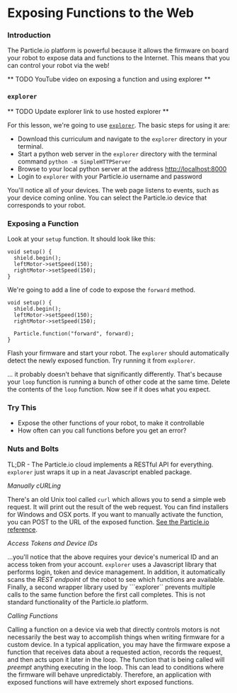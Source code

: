 # Exposing Functions to the Web

### Introduction

The Particle.io platform is powerful because it allows the firmware on board your robot to expose data and functions to the Internet. This means that you can control your robot via the web!

** TODO YouTube video on exposing a function and using explorer **

### ```explorer```

** TODO Update explorer link to use hosted explorer **

For this lesson, we're going to use [```explorer```](../../particle/explorer). The basic steps for using it are:

- Download this curriculum and navigate to the ```explorer``` directory in your terminal.
- Start a python web server in the ```explorer``` directory with the terminal command ```python -m SimpleHTTPServer```
- Browse to your local python server at the address [http://localhost:8000](http://localhost:8000)
- Login to ```explorer``` with your Particle.io username and password

You'll notice all of your devices. The web page listens to events, such as your device coming online. You can select the Particle.io device that corresponds to your robot.

### Exposing a Function

Look at your ```setup``` function. It should look like this:

```
void setup() {
  shield.begin();
  leftMotor->setSpeed(150);
  rightMotor->setSpeed(150);
}
```

We're going to add a line of code to expose the ```forward``` method.

```
void setup() {
  shield.begin();
  leftMotor->setSpeed(150);
  rightMotor->setSpeed(150);

  Particle.function("forward", forward);
}
```

Flash your firmware and start your robot. The ```explorer``` should automatically detect the newly exposed function. Try running it from ```explorer```.

... it probably doesn't behave that significantly differently. That's because your ```loop``` function is running a bunch of other code at the same time. Delete the contents of the ```loop``` function. Now see if it does what you expect.

### Try This

- Expose the other functions of your robot, to make it controllable
- How often can you call functions before you get an error?

### Nuts and Bolts

TL;DR - The Particle.io cloud implements a RESTful API for everything. ```explorer``` just wraps it up in a neat Javascript enabled package.

_*Manually cURLing*_

There's an old Unix tool called ```curl``` which allows you to send a simple web request. It will print out the result of the web request. You can find installers for Windows and OSX ports. If you want to manually activate the function, you can POST to the URL of the exposed function. [See the Particle.io reference](https://docs.particle.io/reference/api/#call-a-function).

_*Access Tokens and Device IDs*_

...you'll notice that the above requires your device's numerical ID and an access token from your account. ```explorer``` uses a Javascript library that performs login, token and device management. In addition, it automatically scans the _REST endpoint_ of the robot to see which functions are available. Finally, a second wrapper library used by ```explorer`` prevents multiple calls to the same function before the first call completes. This is not standard functionality of the Particle.io platform.

_*Calling Functions*_

Calling a function on a device via web that directly controls motors is not necessarily the best way to accomplish things when writing firmware for a custom device. In a typical application, you may have the firmware expose a function that receives data about a requested action, records the request, and then acts upon it later in the loop. The function that is being called will _preempt_ anything executing in the loop. This can lead to conditions where the firmware will behave unpredictably. Therefore, an application with exposed functions will have extremely short exposed functions.